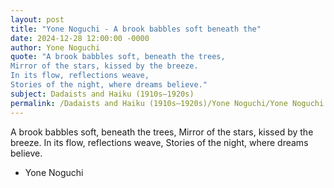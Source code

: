 ```yaml
---
layout: post
title: "Yone Noguchi - A brook babbles soft beneath the"
date: 2024-12-28 12:00:00 -0000
author: Yone Noguchi
quote: "A brook babbles soft, beneath the trees,
Mirror of the stars, kissed by the breeze.
In its flow, reflections weave,
Stories of the night, where dreams believe."
subject: Dadaists and Haiku (1910s–1920s)
permalink: /Dadaists and Haiku (1910s–1920s)/Yone Noguchi/Yone Noguchi - A brook babbles soft beneath the
---
```


A brook babbles soft, beneath the trees,
Mirror of the stars, kissed by the breeze.
In its flow, reflections weave,
Stories of the night, where dreams believe.

- Yone Noguchi
